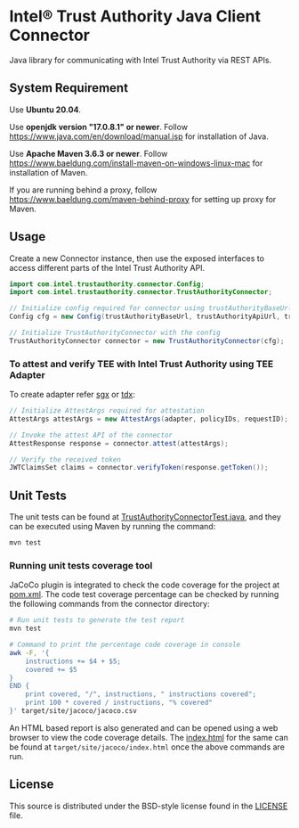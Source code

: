 # Intel® Trust Authority Java Client Connector
Java library for communicating with Intel Trust Authority via REST APIs.

## System Requirement

Use <b>Ubuntu 20.04</b>. 

Use <b>openjdk version "17.0.8.1" or newer</b>. Follow https://www.java.com/en/download/manual.jsp for installation of Java.

Use <b>Apache Maven 3.6.3 or newer</b>. Follow https://www.baeldung.com/install-maven-on-windows-linux-mac for installation of Maven.

If you are running behind a proxy, follow https://www.baeldung.com/maven-behind-proxy for setting up proxy for Maven.

## Usage

Create a new Connector instance, then use the exposed interfaces to
access different parts of the Intel Trust Authority API.

```java
import com.intel.trustauthority.connector.Config;
import com.intel.trustauthority.connector.TrustAuthorityConnector;

// Initialize config required for connector using trustAuthorityBaseUrl, trustAuthorityApiUrl, trustAuthorityApiKey and retryConfig
Config cfg = new Config(trustAuthorityBaseUrl, trustAuthorityApiUrl, trustAuthorityApiKey, retryConfig);

// Initialize TrustAuthorityConnector with the config
TrustAuthorityConnector connector = new TrustAuthorityConnector(cfg);
```

### To attest and verify TEE with Intel Trust Authority using TEE Adapter
To create adapter refer [sgx](../sgx/README.md) or [tdx](../tdx/README.md):

```java
// Initialize AttestArgs required for attestation
AttestArgs attestArgs = new AttestArgs(adapter, policyIDs, requestID);

// Invoke the attest API of the connector
AttestResponse response = connector.attest(attestArgs);

// Verify the received token
JWTClaimsSet claims = connector.verifyToken(response.getToken());
```

## Unit Tests

The unit tests can be found at [TrustAuthorityConnectorTest.java](./src/test/java/com/intel/trustauthority/connector/TrustAuthorityConnectorTest.java), and they can be executed using Maven by running the command:

```sh
mvn test
```

### Running unit tests coverage tool

JaCoCo plugin is integrated to check the code coverage for the project at [pom.xml](./pom.xml#L41).
The code test coverage percentage can be checked by running the following commands from the connector directory:

```sh
# Run unit tests to generate the test report
mvn test

# Command to print the percentage code coverage in console
awk -F, '{
    instructions += $4 + $5;
    covered += $5
} 
END {
    print covered, "/", instructions, " instructions covered";
    print 100 * covered / instructions, "% covered"
}' target/site/jacoco/jacoco.csv
```

An HTML based report is also generated and can be opened using a web browser to view the code coverage details.
The [index.html](target/site/jacoco/index.html) for the same can be found at `target/site/jacoco/index.html` once the above commands are run.

## License

This source is distributed under the BSD-style license found in the [LICENSE](../LICENSE)
file.
